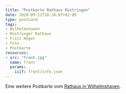```yaml
---
title: "Postkarte Rathaus Rüstringen"
date: 2020-09-21T18:18:07+02:00
type: postcard
tags:
- Wilhelmshaven
- Rüstringer Rathaus
- Fritz Höger
- Foto
- Postkarte
resources:
- src: "front.jpg"
  name: front
  params:
    iiif: front/info.json
---
```


Eine weitere Postkarte vom [Rathaus in Wilhelmshaven](https://de.wikipedia.org/wiki/Rathaus_Wilhelmshaven).
